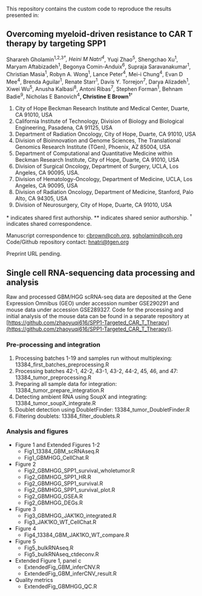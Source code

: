 This repository contains the custom code to reproduce the results presented in:

## Overcoming myeloid-driven resistance to CAR T therapy by targeting SPP1 

Sharareh Gholamin<sup>1,2,3</sup>*<sup>†</sup>, Heini M Natri<sup>4</sup>*, Yuqi Zhao<sup>5</sup>, Shengchao Xu<sup>1</sup>, Maryam Aftabizadeh<sup>1</sup></sup>, Begonya Comin-Anduix<sup>6</sup>, Supraja Saravanakumar<sup>1</sup>, Christian Masia<sup>1</sup>, Robyn A. Wong<sup>1</sup>, Lance Peter<sup>4</sup>, Mei-i Chung<sup>4</sup>, Evan D Mee<sup>4</sup>, Brenda Aguilar<sup>1</sup>, Renate Starr<sup>1</sup>, Davis Y. Torrejon<sup>7</sup>, Darya Alizadeh<sup>1</sup>, Xiwei Wu<sup>5</sup>, Anusha Kalbasi<sup>8</sup>, Antoni Ribas<sup>7</sup>, Stephen Forman<sup>1</sup>, Behnam Badie<sup>9</sup>, Nicholas E Banovich<sup>4</sup>**, Christine E Brown<sup>1</sup>**<sup>†</sup>

1. City of Hope Beckman Research Institute and Medical Center, Duarte, CA 91010, USA 
2. California Institute of Technology, Division of Biology and Biological Engineering, Pasadena, CA 91125, USA 
3. Department of Radiation Oncology, City of Hope, Duarte, CA 91010, USA 
4. Division of Bioinnovation and Genome Sciences, The Translational Genomics Research Institute (TGen), Phoenix, AZ 85004, USA 
5. Department of Computational and Quantitative Medicine within Beckman Research Institute, City of Hope, Duarte, CA 91010, USA 
6. Division of Surgical Oncology, Department of Surgery, UCLA, Los Angeles, CA 90095, USA. 
7. Division of Hematology-Oncology, Department of Medicine, UCLA, Los Angeles, CA 90095, USA 
8. Division of Radiation Oncology, Department of Medicine, Stanford, Palo Alto, CA 94305, USA 
9. Division of Neurosurgery, City of Hope, Duarte, CA 91010, USA 

 
&ast; indicates shared first authorship. 
&ast;&ast; indicates shared senior authorship. 
<sup>†</sup> indicates shared correspondence. 

Manuscript correspondence to: cbrown@coh.org, sgholamin@coh.org
Code/Github repository contact: hnatri@tgen.org

Preprint URL pending.

## Single cell RNA-sequencing data processing and analysis

Raw and processed GBM/HGG scRNA-seq data are deposited at the Gene Expression Omnibus (GEO) under accession number GSE290291 and mouse data under accession GSE289327. Code for the processing and initial analysis of the mouse data can be found in a separate repository at [https://github.com/zhaoyuqi616/SPP1-Targeted_CAR_T_Therapy](https://github.com/zhaoyuqi616/SPP1-Targeted_CAR_T_Therapy)).

### Pre-processing and integration

1. Processing batches 1-19 and samples run without multiplexing: 13384_first_batches_preprocessing.R
2. Processing batches 42-1, 42-2, 43-1, 43-2, 44-2, 45, 46, and 47: 13384_tumor_preprocessing.R
3. Preparing all sample data for integration: 13384_tumor_prepare_integration.R
4. Detecting ambient RNA using SoupX and integrating: 13384_tumor_soupX_integrate.R
5. Doublet detection using DoubletFinder: 13384_tumor_DoubletFinder.R
6. Filtering doublets: 13384_filter_doublets.R

### Analysis and figures

* Figure 1 and Extended Figures 1-2
  * Fig1_13384_GBM_scRNAseq.R
  * Fig1_GBMHGG_CellChat.R
* Figure 2
  * Fig2_GBMHGG_SPP1_survival_wholetumor.R
  * Fig2_GBMHGG_SPP1_HR.R
  * Fig2_GBMHGG_SPP1_survival.R
  * Fig2_GBMHGG_SPP1_survival_plot.R
  * Fig2_GBMHGG_GSEA.R
  * Fig2_GBMHGG_DEGs.R
* Figure 3
  * Fig3_GBMHGG_JAK1KO_integrated.R
  * Fig3_JAK1KO_WT_CellChat.R
* Figure 4
  * Fig4_13384_GBM_JAK1KO_WT_compare.R
* Figure 5
  * Fig5_bulkRNAseq.R
  * Fig5_bulkRNAseq_ctdeconv.R
* Extended Figure 1, panel c
  * ExtendedFig_GBM_inferCNV.R
  * ExtendedFig_GBM_inferCNV_result.R
* Quality metrics
  * ExtendedFig_GBMHGG_QC.R

